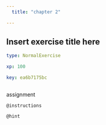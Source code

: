 ```yaml
---
  title: "chapter 2"

---
```

## Insert exercise title here

```yaml
type: NormalExercise

xp: 100

key: ea6b7175bc



```

assignment

`@instructions`


`@hint`










